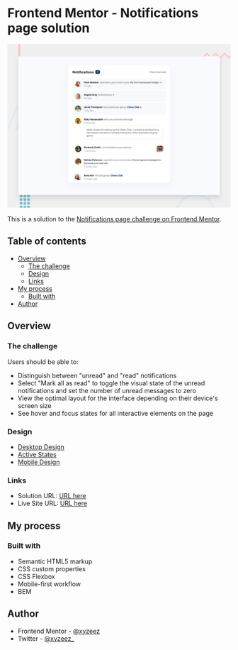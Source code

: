 # Frontend Mentor - Notifications page solution

![](./design/desktop-preview.jpg)

This is a solution to the [Notifications page challenge on Frontend Mentor](https://www.frontendmentor.io/challenges/notifications-page-DqK5QAmKbC).

## Table of contents

- [Overview](#overview)
  - [The challenge](#the-challenge)
  - [Design](#design)
  - [Links](#links)
- [My process](#my-process)
  - [Built with](#built-with)
- [Author](#author)

## Overview

### The challenge

Users should be able to:

- Distinguish between "unread" and "read" notifications
- Select "Mark all as read" to toggle the visual state of the unread notifications and set the number of unread messages to zero
- View the optimal layout for the interface depending on their device's screen size
- See hover and focus states for all interactive elements on the page

### Design

- [Desktop Design](./design/desktop-design.jpg)
- [Active States](./design/active-states.jpg)
- [Mobile Design](./design/mobile-design.jpg)

### Links

- Solution URL: [URL here](https://www.frontendmentor.io/solutions/notifications-page-bem-pure-css-vanillajs-tHragimXEr)
- Live Site URL: [URL here](https://notifications-page-femc.netlify.app/)

## My process

### Built with

- Semantic HTML5 markup
- CSS custom properties
- CSS Flexbox
- Mobile-first workflow
- BEM

## Author

- Frontend Mentor - [@xyzeez](https://www.frontendmentor.io/profile/xyzeez)
- Twitter - [@xyzeez\_](https://github.com/xyzeez)
